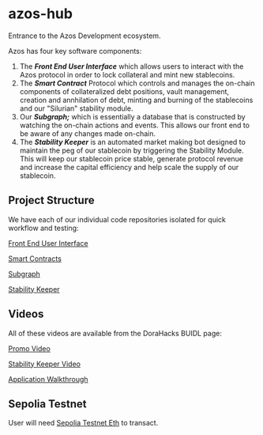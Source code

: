 # azos-hub
Entrance to the Azos Development ecosystem.

Azos has four key software components:

1. The ***Front End User Interface*** which allows users to interact with the Azos protocol in order to lock collateral and mint new stablecoins.
2. The ***Smart Contract*** Protocol which controls and manages the on-chain components of collateralized debt positions, vault management, creation and annhilation of debt, minting and burning of the stablecoins and our "Silurian" stability module.
3. Our ***Subgraph;*** which is essentially a database that is constructed by watching the on-chain actions and events.  This allows our front end to be aware of any changes made on-chain.
4. The ***Stability Keeper*** is an automated market making bot designed to maintain the peg of our stablecoin by triggering the Stability Module.  This will keep our stablecoin price stable, generate protocol revenue and increase the capital efficiency and help scale the supply of our stablecoin.

## Project Structure

We have each of our individual code repositories isolated for quick workflow and testing:

[Front End User Interface](https://github.com/AzosFinance/azos-frontend)

[Smart Contracts](https://github.com/AzosFinance/azos-protocol)

[Subgraph](https://github.com/AzosFinance/azos-subgraph)

[Stability Keeper](https://github.com/AzosFinance/azos-keeper)

## Videos

All of these videos are available from the DoraHacks BUIDL page:

[Promo Video](https://www.youtube.com/watch?v=wTx_2Tcgg-4)

[Stability Keeper Video](https://youtu.be/ndDWxjQeFGs)

[Application Walkthrough](https://youtu.be/W5JDe2h4ID8)

## Sepolia Testnet

User will need [Sepolia Testnet Eth](https://sepoliafaucet.com/) to transact. 
